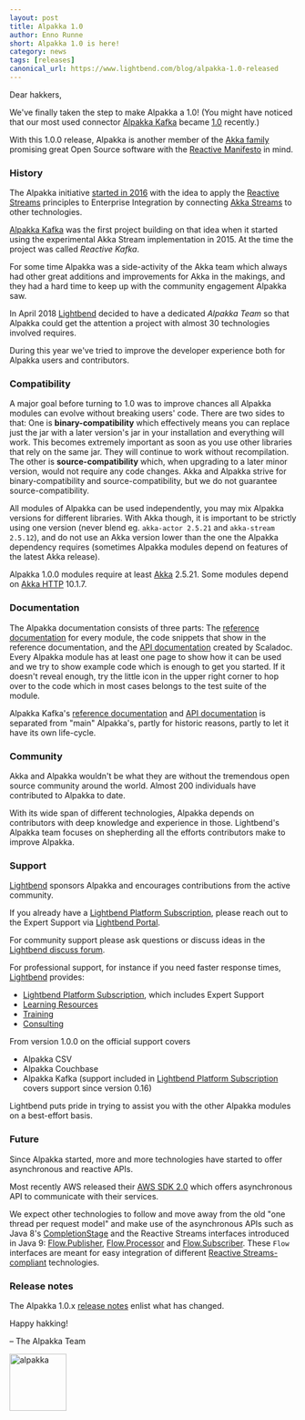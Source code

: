 ```yaml
---
layout: post
title: Alpakka 1.0
author: Enno Runne
short: Alpakka 1.0 is here!
category: news
tags: [releases]
canonical_url: https://www.lightbend.com/blog/alpakka-1.0-released
---
```


Dear hakkers,

We've finally taken the step to make Alpakka a 1.0! (You might have noticed that our most used connector [Alpakka Kafka](https://doc.akka.io/docs/alpakka-kafka/current/) became [1.0](https://doc.akka.io/docs/alpakka-kafka/current/release-notes/1.0.x.html) recently.)

With this 1.0.0 release, Alpakka is another member of the [Akka family](https://akka.io/docs/) promising great Open Source software with the [Reactive Manifesto](https://www.reactivemanifesto.org/) in mind.

### History

The Alpakka initiative [started in 2016](https://akka.io/blog/article/2016/08/23/intro-alpakka) with the idea to apply the [Reactive Streams](https://www.reactive-streams.org/) principles to Enterprise Integration by connecting [Akka Streams](https://doc.akka.io/docs/akka/current/stream/stream-introduction.html) to other technologies.

[Alpakka Kafka](https://doc.akka.io/docs/alpakka-kafka/current/) was the first project building on that idea when it started using the experimental Akka Stream implementation in 2015. At the time the project was called *Reactive Kafka*.

For some time Alpakka was a side-activity of the Akka team which always had other great additions and improvements for Akka in the makings, and they had a hard time to keep up with the community engagement Alpakka saw. 

In April 2018 [Lightbend](https://www.lightbend.com/) decided to have a dedicated *Alpakka Team* so that Alpakka could get the attention a project with almost 30 technologies involved requires. 

During this year we've tried to improve the developer experience both for Alpakka users and contributors.
 

### Compatibility  

A major goal before turning to 1.0 was to improve chances all Alpakka modules can evolve without breaking users' code. There are two sides to that: One is **binary-compatibility** which effectively means you can replace just the jar with a later version's jar in your installation and everything will work. This becomes extremely important as soon as you use other libraries that rely on the same jar. They will continue to work without recompilation. The other is **source-compatibility** which, when upgrading to a later minor version, would not require any code changes. Akka and Alpakka strive for binary-compatibility and source-compatibility, but we do not guarantee source-compatibility.

All modules of Alpakka can be used independently, you may mix Alpakka versions for different libraries. With Akka though, it is important to be strictly using one version (never blend eg. `akka-actor 2.5.21` and `akka-stream 2.5.12`), and do not use an Akka version lower than the one the Alpakka dependency requires (sometimes Alpakka modules depend on features of the latest Akka release).

Alpakka 1.0.0 modules require at least [Akka](https://akka.io/blog/news-archive.html) 2.5.21. Some modules depend on [Akka HTTP](https://doc.akka.io/docs/akka-http/current/release-notes/10.1.x.html) 10.1.7.


### Documentation

The Alpakka documentation consists of three parts: The [reference documentation](https://doc.akka.io/docs/alpakka/current/) for every module, the code snippets that show in the reference documentation, and the [API documentation](https://doc.akka.io/api/alpakka/current/akka/stream/alpakka/) created by Scaladoc. Every Alpakka module has at least one page to show how it can be used and we try to show example code which is enough to get you started. If it doesn't reveal enough, try the little icon in the upper right corner to hop over to the code which in most cases belongs to the test suite of the module.

Alpakka Kafka's [reference documentation](https://doc.akka.io/docs/alpakka-kafka/current/) and [API documentation](https://doc.akka.io/api/alpakka-kafka/current/akka/kafka/) is separated from "main" Alpakka's, partly for historic reasons, partly to let it have its own life-cycle.


### Community 

Akka and Alpakka wouldn't be what they are without the tremendous open source community around the world. Almost 200 individuals have contributed to Alpakka to date.

With its wide span of different technologies, Alpakka depends on contributors with deep knowledge and experience in those. Lightbend's Alpakka team focuses on shepherding all the efforts contributors make to improve Alpakka.


### Support

[Lightbend](https://www.lightbend.com/) sponsors Alpakka and encourages contributions from the active community. 

If you already have a [Lightbend Platform Subscription](https://www.lightbend.com/akka-platform#subscription), please reach out to the Expert Support via [Lightbend Portal](https://portal.lightbend.com/account/login).

For community support please ask questions or discuss ideas in the [Lightbend discuss forum](https://discuss.akka.io/).

For professional support, for instance if you need faster response times, [Lightbend](https://www.lightbend.com/) provides:

- [Lightbend Platform Subscription](https://www.lightbend.com/akka-platform#subscription), which includes Expert Support
- [Learning Resources](https://www.lightbend.com/akka-platform/resources)
- [Training](https://www.lightbend.com/akka-platform/services)
- [Consulting](https://www.lightbend.com/akka-platform/services)

From version 1.0.0 on the official support covers

* Alpakka CSV
* Alpakka Couchbase 
* Alpakka Kafka (support included in [Lightbend Platform Subscription](https://www.lightbend.com/akka-platform#subscription) covers support since version 0.16)

Lightbend puts pride in trying to assist you with the other Alpakka modules on a best-effort basis.


### Future

Since Alpakka started, more and more technologies have started to offer asynchronous and reactive APIs. 

Most recently AWS released their [AWS SDK 2.0](https://docs.aws.amazon.com/sdk-for-java/latest/developer-guide) which offers asynchronous API to communicate with their services. 

We expect other technologies to follow and move away from the old "one thread per request model" and make use of the asynchronous APIs such as Java 8's [CompletionStage](https://docs.oracle.com/javase/8/docs/api/java/util/concurrent/CompletionStage.html) and the Reactive Streams interfaces introduced in Java 9: [Flow.Publisher](https://docs.oracle.com/javase/9/docs/api/java/util/concurrent/Flow.Publisher.html), [Flow.Processor](https://docs.oracle.com/javase/9/docs/api/java/util/concurrent/Flow.Processor.html) and [Flow.Subscriber](https://docs.oracle.com/javase/9/docs/api/java/util/concurrent/Flow.Subscriber.html). These `Flow` interfaces are meant for easy integration of different [Reactive Streams-compliant](https://www.reactive-streams.org/) technologies.


### Release notes

The Alpakka 1.0.x [release notes](https://doc.akka.io/docs/alpakka/current/release-notes/1.0.x.html) enlist what has changed.


Happy hakking!

– The Alpakka Team

<img src="{{ site.baseurl }}/resources/images/alpakka-akka-colors.png" alt="alpakka" width="100"/>
